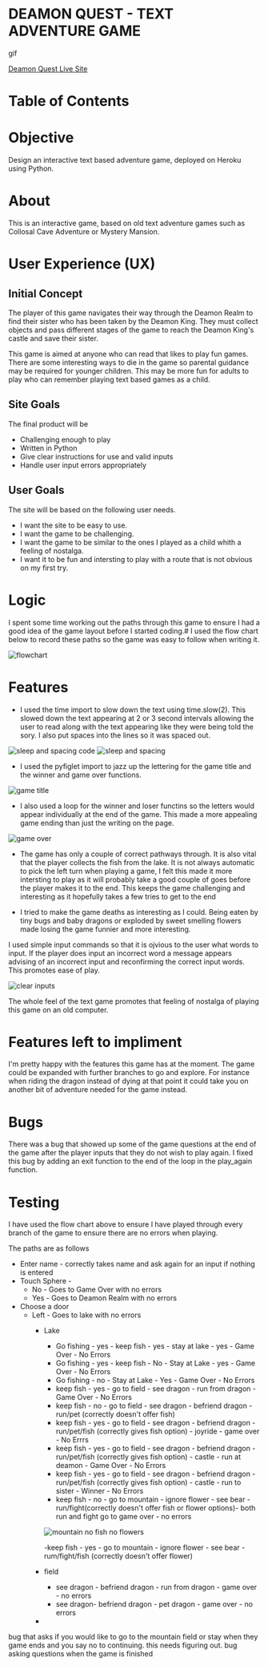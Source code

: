 # DEAMON QUEST - TEXT ADVENTURE GAME

gif

[Deamon Quest Live Site](https://pp3-adventure-game.herokuapp.com/)


# Table of Contents

# Objective

Design an interactive text based adventure game, deployed on Heroku using Python.

# About

This is an interactive game, based on old text adventure games such as Collosal Cave Adventure or Mystery Mansion. 

# User Experience (UX)

## Initial Concept

The player of this game navigates their way through the Deamon Realm to find their sister who has been taken by the Deamon King.  They must collect objects and pass different stages of the game to reach the Deamon King's castle and save their sister.

This game is aimed at anyone who can read that likes to play fun games.  There are some interesting ways to die in the game so parental guidance may be required for younger children.  This may be more fun for adults to play who can remember playing text based games as a child.

## Site Goals

The final product will be
- Challenging enough to play
- Written in Python
- Give clear instructions for use and valid inputs
- Handle user input errors appropriately

## User Goals

The site will be based on the following user needs.

- I want the site to be easy to use.
- I want the game to be challenging.
- I want the game to be similar to the ones I played as a child whith a feeling of nostalga.
- I want it to be fun and intersting to play with a route that is not obvious on my first try.

# Logic

I spent some time working out the paths through this game to ensure I had a good idea of the game layout before I started coding.#
I used the flow chart below to record these paths so the game was easy to follow when writing it.   

![flowchart](images/flowchart.png)


# Features

- I used the time import to slow down the text using time.slow(2).
This slowed down the text appearing at 2 or 3 second intervals allowing the user to read along with the text appearing like they were being told the sory.  I also put spaces into the lines so it was spaced out.

![sleep and spacing code](images/time-sleep-code.png)
![sleep and spacing](images/sleep-space.png)

- I used the pyfiglet import to jazz up the lettering for the game title and the winner and game over functions.

![game title](images/game-title.png)

- I also used a loop for the winner and loser functins so the letters would appear individually at the end of the game.  This made a more appealing game ending than just the writing on the page.

![game over](images/game-over.png)

- The game has only a couple of correct pathways through.  It is also vital that the player collects the fish from the lake.  It is not always automatic to pick the left turn when playing a game, I felt this made it more intersting to play as it will probably take a good couple of goes before the player makes it to the end.  This keeps the game challenging and interesting as it hopefully takes a few tries to get to the end

- I tried to make the game deaths as interesting as I could.  Being eaten by tiny bugs and baby dragons or exploded by sweet smelling flowers made losing the game funnier and more interesting. 

I used simple input commands so that it is ojvious to the user what words to input.  If the player does input an incorrect word a message appears advising of an incorrect input and reconfirming the correct input words.  This promotes ease of play.

![clear inputs](images/clear-inputs.png)

The whole feel of the text game promotes that feeling of nostalga of playing this game on an old computer.

# Features left to impliment

I'm pretty happy with the features this game has at the moment.  The game could be expanded with further branches to go and explore.  For instance when riding the dragon instead of dying at that point it could take you on another bit of adventure needed for the game instead.

# Bugs

There was a bug that showed up some of the game questions at the end of the game after the player inputs that they do not wish to play again.  I fixed this bug by adding an exit function to the end of the loop in the play_again function.

# Testing

I have used the flow chart above to ensure I have played through every branch of the game to ensure there are no errors when playing.

The paths are as follows

- Enter name - correctly takes name and ask again for an input if nothing is entered
- Touch Sphere - 
  - No - Goes to Game Over with no errors
  - Yes - Goes to Deamon Realm with no errors
- Choose a door
  - Left - Goes to lake with no errors
    - Lake 
      - Go fishing - yes - keep fish - yes - stay at lake - yes - Game Over - No Errors
      - Go fishing - yes - keep fish - No - Stay at Lake  - yes - Game Over - No Errors
      - Go fishing - no - Stay at Lake - Yes - Game Over - No Errors
      - keep fish - yes - go to field - see dragon - run from dragon - Game Over - No Errors
      - keep fish - no - go to field - see dragon - befriend dragon - run/pet (correctly doesn't offer fish)
      - keep fish - yes - go to field - see dragon - befriend dragon - run/pet/fish (correctly gives fish option) - joyride - game over - No Errrs
      - keep fish - yes - go to field - see dragon - befriend dragon - run/pet/fish (correctly gives fish option) - castle - run at deamon - Game Over - No Errors
      - keep fish - yes - go to field - see dragon - befriend dragon - run/pet/fish (correctly gives fish option) - castle - run to sister - Winner - No Errors
      - keep fish - no - go to mountain - ignore flower - see bear - run/fight(correctly doesn't offer fish or flower options)- both run and fight go to game over - no errors

      ![mountain no fish no flowers](images/mountain-no-fish-no-flowers.png)

      -keep fish - yes - go to mountain - ignore flower - see bear - rum/fight/fish (correctly doesn't offer flower) 

    - field
      - see dragon - befriend dragon - run from dragon - game over - no errors
      - see dragon- befriend dragon - pet dragon - game over - no errors
    -

       
           

                














bug that asks if you would like to go to the mountain field or stay when they game ends and you say no to continuing.  this needs figuring out.
bug asking questions when the game is finished